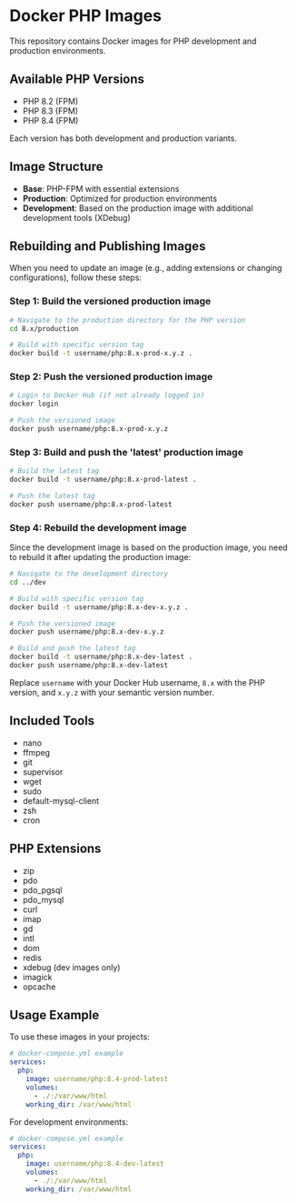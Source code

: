 # Docker PHP Images

This repository contains Docker images for PHP development and production environments.

## Available PHP Versions

- PHP 8.2 (FPM)
- PHP 8.3 (FPM)
- PHP 8.4 (FPM)

Each version has both development and production variants.

## Image Structure

- **Base**: PHP-FPM with essential extensions
- **Production**: Optimized for production environments
- **Development**: Based on the production image with additional development tools (XDebug)

## Rebuilding and Publishing Images

When you need to update an image (e.g., adding extensions or changing configurations), follow these steps:

### Step 1: Build the versioned production image

```bash
# Navigate to the production directory for the PHP version
cd 8.x/production

# Build with specific version tag
docker build -t username/php:8.x-prod-x.y.z .
```

### Step 2: Push the versioned production image

```bash
# Login to Docker Hub (if not already logged in)
docker login

# Push the versioned image
docker push username/php:8.x-prod-x.y.z
```

### Step 3: Build and push the 'latest' production image

```bash
# Build the latest tag
docker build -t username/php:8.x-prod-latest .

# Push the latest tag
docker push username/php:8.x-prod-latest
```

### Step 4: Rebuild the development image

Since the development image is based on the production image, you need to rebuild it after updating the production image:

```bash
# Navigate to the development directory
cd ../dev

# Build with specific version tag
docker build -t username/php:8.x-dev-x.y.z .

# Push the versioned image
docker push username/php:8.x-dev-x.y.z

# Build and push the latest tag
docker build -t username/php:8.x-dev-latest .
docker push username/php:8.x-dev-latest
```

Replace `username` with your Docker Hub username, `8.x` with the PHP version, and `x.y.z` with your semantic version number.

## Included Tools

- nano
- ffmpeg
- git
- supervisor
- wget
- sudo
- default-mysql-client
- zsh
- cron

## PHP Extensions

- zip
- pdo
- pdo_pgsql
- pdo_mysql
- curl
- imap
- gd
- intl
- dom
- redis
- xdebug (dev images only)
- imagick
- opcache

## Usage Example

To use these images in your projects:

```yaml
# docker-compose.yml example
services:
  php:
    image: username/php:8.4-prod-latest
    volumes:
      - ./:/var/www/html
    working_dir: /var/www/html
```

For development environments:

```yaml
# docker-compose.yml example
services:
  php:
    image: username/php:8.4-dev-latest
    volumes:
      - ./:/var/www/html
    working_dir: /var/www/html
```
